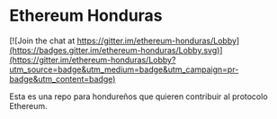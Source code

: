# Ethereum Honduras

[![Join the chat at https://gitter.im/ethereum-honduras/Lobby](https://badges.gitter.im/ethereum-honduras/Lobby.svg)](https://gitter.im/ethereum-honduras/Lobby?utm_source=badge&utm_medium=badge&utm_campaign=pr-badge&utm_content=badge)

Esta es una repo para hondureños que quieren contribuir al protocolo Ethereum.
